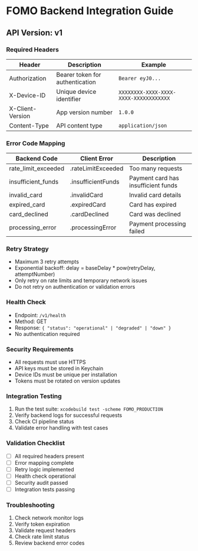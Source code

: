 # FOMO Backend Integration Guide

## API Version: v1

### Required Headers
| Header | Description | Example |
|--------|-------------|---------|
| Authorization | Bearer token for authentication | `Bearer eyJ0...` |
| X-Device-ID | Unique device identifier | `XXXXXXXX-XXXX-XXXX-XXXX-XXXXXXXXXXXX` |
| X-Client-Version | App version number | `1.0.0` |
| Content-Type | API content type | `application/json` |

### Error Code Mapping
| Backend Code | Client Error | Description |
|--------------|--------------|-------------|
| rate_limit_exceeded | .rateLimitExceeded | Too many requests |
| insufficient_funds | .insufficientFunds | Payment card has insufficient funds |
| invalid_card | .invalidCard | Invalid card details |
| expired_card | .expiredCard | Card has expired |
| card_declined | .cardDeclined | Card was declined |
| processing_error | .processingError | Payment processing failed |

### Retry Strategy
- Maximum 3 retry attempts
- Exponential backoff: delay = baseDelay * pow(retryDelay, attemptNumber)
- Only retry on rate limits and temporary network issues
- Do not retry on authentication or validation errors

### Health Check
- Endpoint: `/v1/health`
- Method: GET
- Response: `{ "status": "operational" | "degraded" | "down" }`
- No authentication required

### Security Requirements
- All requests must use HTTPS
- API keys must be stored in Keychain
- Device IDs must be unique per installation
- Tokens must be rotated on version updates

### Integration Testing
1. Run the test suite: `xcodebuild test -scheme FOMO_PRODUCTION`
2. Verify backend logs for successful requests
3. Check CI pipeline status
4. Validate error handling with test cases

### Validation Checklist
- [ ] All required headers present
- [ ] Error mapping complete
- [ ] Retry logic implemented
- [ ] Health check operational
- [ ] Security audit passed
- [ ] Integration tests passing

### Troubleshooting
1. Check network monitor logs
2. Verify token expiration
3. Validate request headers
4. Check rate limit status
5. Review backend error codes 